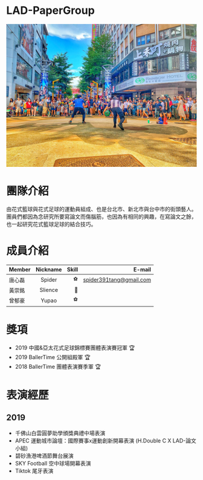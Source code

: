 # LAD-PaperGroup

<img src="https://github.com/spider391Tang/LAD-PaperGroup/blob/master/photo/LAD-%E8%AB%96%E6%96%87%E5%B0%8F%E7%B5%84.jpg" width="600" alt="西門町街頭演出"/>

# 團隊介紹
由花式籃球與花式足球的運動員組成、也是台北市、新北市與台中市的街頭藝人。
團員們都因為念研究所要寫論文而傷腦筋，也因為有相同的興趣，在寫論文之餘，也一起研究花式籃球足球的結合技巧。

# 成員介紹

Member|Nickname|Skill|E-mail
--|:--:|--:|--:
唐心磊|Spider|⚽|spider391tang@gmail.com
黃崇銘|Slience|🏀|
曾郁豪|Yupao|⚽|

# 獎項
* 2019 中國&亞太花式足球錦標賽團體表演賽冠軍  🏆
* 2019 BallerTime 公開組殿軍 🏆
* 2018 BallerTime 團體表演賽季軍 🏆

# 表演經歷
## 2019 
* 千佛山白雲圓夢助學頒獎典禮中場表演
* APEC 運動城市論壇：國際賽事x運動創新開幕表演 (H.Double C X LAD-論文小組)
* 碧砂漁港啤酒節舞台展演
* SKY Football 空中球場開幕表演
* Tiktok 尾牙表演
